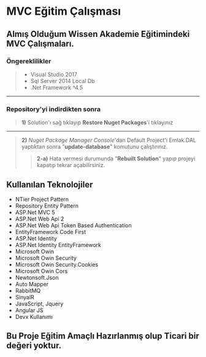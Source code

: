 MVC Eğitim Çalışması
=========================
Almış Olduğum Wissen Akademie Eğitimindeki MVC Çalışmaları.
----------
### Öngereklilikler

> - Visual Studio 2017
> - Sql Server 2014 Local Db
> - .Net Framework ^4.5

 ----------

### Repository'yi indirdikten sonra

> **1)** Solution'ı sağ tıklayıp **Restore Nuget Packages**'i tıklayınız

----------

> **2)** *Nuget Package Manager Console*'dan Default Project'i Emlak.DAL yaptıktan sonra "**update-database**" komutunu çalıştırınız.
> > **2-a)** Hata vermesi durumunda "**Rebuilt Solution**" yapıp projeyi kapatıp tekrar açabilirsiniz.

## Kullanılan Teknolojiler ##

 - NTier Project Pattern
 - Repository Entity Pattern
 - ASP.Net MVC 5
 - ASP.Net Web Api 2
 - ASP.Net Web Api Token Based Authentication
 - EntityFramework Code First
 - ASP.Net Identity
 - ASP.Net Identity EntityFramework
 - Microsoft Owin
 - Microsoft Owin Security
 - Microsoft Owin Security.Cookies
 - Microsoft Owin Cors
 - Newtonsoft.Json
 - Auto Mapper
 - RabbitMQ
 - SinyalR
 - JavaScript, Jquery 
 - Angular JS
 - Devx Kullanımı
 
 

> 

Bu Proje Eğitim Amaçlı Hazırlanmış olup **Ticari** bir değeri yoktur.
---------------------------------------------------------------------
